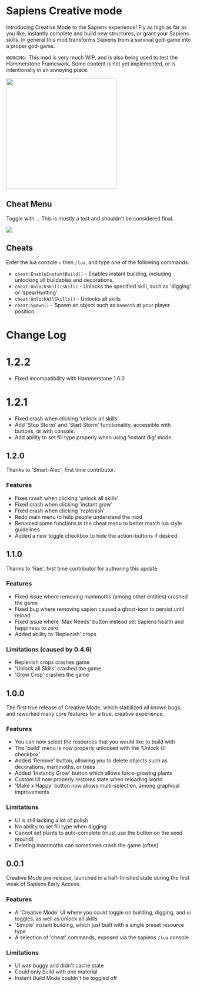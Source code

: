 # Sapiens Creative mode

Introducing Creative Mode to the Sapiens experience! Fly as high as far as you like, instantly complete and build new structures, or grant your Sapiens skills. In general this mod transforms Sapiens from a survival god-game into a proper god-game.

`WARNING:` This mod is very much WIP, and is also being used to test the Hammerstone Framework. Some content is not yet implemented, or is intentionally in an annoying place.

[<img src="https://discord.com/assets/cb48d2a8d4991281d7a6a95d2f58195e.svg" width="300"/>](https://discord.gg/WnN8hj2Fyg)

## Cheat Menu

Toggle with `.`. This is mostly a test and shouldn't be considered final.

![](cheat_menu.png)

## Cheats

Enter the lua console `c` then `/lua`, and type one of the following commands:

- `cheat:EnableInstantBuild()` - Enables instant building, including unlocking all buildables and decorations.
- `cheat:UnlockSkill(skill)` - Unlocks the specified skill, such as 'digging' or 'spearHunting'
- `cheat:UnlockAllSkills()` - Unlocks all skills
- `cheat:Spawn()` - Spawn an object such as `mammoth` at your player position.

# Change Log

# 1.2.2

- Fixed incompatibility with Hammerstone 1.6.0

# 1.2.1

- Fixed crash when clicking 'unlock all skills'
- Add 'Stop Storm' and 'Start Storm' functionality, accessible with buttons, or with console.
- Add ability to set fill type properly when using 'instant dig' mode.

## 1.2.0

Thanks to 'Smart-Alec', first time contributor.

### Features

- Fixes crash when clicking 'unlock all skills'
- Fixed crash when clicking 'instant grow'
- Fixed crash when clicking 'replenish'
- Redo main menu to help people understand the mod
- Renamed some functions in the cheat menu to better match lua style guidelines
- Added a new toggle checkbox to hide the action-buttons if desired.

## 1.1.0

Thanks to 'Rae', first time contributor for authoring this update.

### Features

- Fixed issue where removing mammoths (among other entities) crashed the game
- Fixed bug where removing sapien caused a ghost-icon to persist until reload
- Fixed issue where 'Max Needs' button instead set Sapiens health and happiness to zero
- Added ability to 'Replenish' crops

### Limitations (caused by 0.4.6)

- Replenish crops crashes game
- 'Unlock all Skills' crashed the game
- 'Grow Crop' crashes the game

## 1.0.0

The first true release of Creative Mode, which stabilized all known bugs, and reworked many core features for a true, creative experience.

### Features

- You can now select the resources that you would like to build with
- The 'build' menu is now properly unlocked with the 'Unlock UI checkbox'
- Added 'Remove' button, allowing you to delete objects such as decorations, mammoths, or trees
- Added 'Instantly Grow' button which allows force-growing plants
- Custom UI now properly restores state when reloading world
- 'Make x Happy' button now allows multi-selection, among graphical improvements

### Limitations

- UI is still lacking a lot of polish
- No ability to set fill type when digging
- Cannot set plants to auto-complete (must use the button on the seed mound)
- Deleting mammoths can sometimes crash the game (often)

## 0.0.1

Creative Mode pre-release, launched in a half-finished state during the first weak of Sapiens Early Access.

### Features

- A 'Creative Mode' UI where you could toggle on building, digging, and ui toggles, as well as unlock all skills
- 'Simple' instant building, which just built with a single preset resource type
- A selection of 'cheat' commands, exposed via the sapiens `/lua` console

### Limitations

- UI was buggy and didn't cache state
- Could only build with one material
- Instant Build Mode couldn't be toggled off

